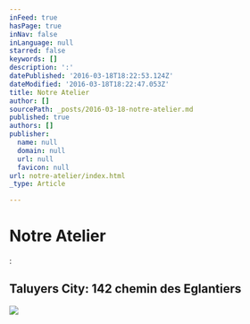 ```yaml
---
inFeed: true
hasPage: true
inNav: false
inLanguage: null
starred: false
keywords: []
description: ':'
datePublished: '2016-03-18T18:22:53.124Z'
dateModified: '2016-03-18T18:22:47.053Z'
title: Notre Atelier
author: []
sourcePath: _posts/2016-03-18-notre-atelier.md
published: true
authors: []
publisher:
  name: null
  domain: null
  url: null
  favicon: null
url: notre-atelier/index.html
_type: Article

---
```

# Notre Atelier

:

## Taluyers City: 142 chemin des Eglantiers
![](https://the-grid-user-content.s3-us-west-2.amazonaws.com/6e5c2b26-8795-4dc6-b3c8-afbd96dfb03a.jpg)